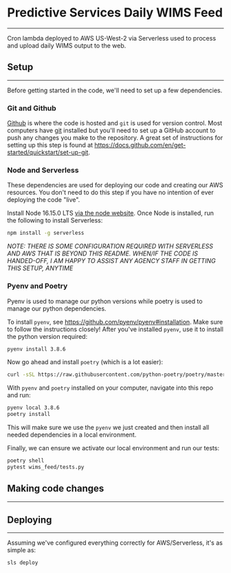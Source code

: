 # Predictive Services Daily WIMS Feed
---
Cron lambda deployed to AWS US-West-2 via Serverless used to process and upload
daily WIMS output to the web.

## Setup
---
Before getting started in the code, we'll need to set up a few dependencies.

### Git and Github
[Github](https://github.com/) is where the code is hosted and `git` is used for
version control. Most computers have [git](https://git-scm.com/downloads) installed
but you'll need to set up a GitHub account to push any changes you make to the repository.
A great set of instructions for setting up this step is found at https://docs.github.com/en/get-started/quickstart/set-up-git.


### Node and Serverless
These dependencies are used for deploying our code and creating our AWS resources.
You don't need to do this step if you have no intention of ever deploying the code "live".

Install Node 16.15.0 LTS [via the node website](https://nodejs.org/en/). Once Node
is installed, run the following to install Serverless:
```bash
npm install -g serverless
```
*NOTE: THERE IS SOME CONFIGURATION REQUIRED WITH SERVERLESS AND AWS THAT IS BEYOND
THIS README. WHEN/IF THE CODE IS HANDED-OFF, I AM HAPPY TO ASSIST ANY AGENCY STAFF
IN GETTING THIS SETUP, ANYTIME*


### Pyenv and Poetry
Pyenv is used to manage our python versions while poetry is used to manage our
python dependencies.

To install `pyenv`, see https://github.com/pyenv/pyenv#installation. Make sure
to follow the instructions closely! After you've installed `pyenv`, use it to
install the python version required:
```bash
pyenv install 3.8.6
```

Now go ahead and install `poetry` (which is a lot easier):
```bash
curl -sSL https://raw.githubusercontent.com/python-poetry/poetry/master/get-poetry.py | python -
```

With `pyenv` and `poetry` installed on your computer, navigate into this repo and run:
```bash
pyenv local 3.8.6
poetry install
```
This will make sure we use the `pyenv` we just created and then install all
needed dependencies in a local environment.

Finally, we can ensure we activate our local environment and run our tests:
```bash
poetry shell
pytest wims_feed/tests.py
```

## Making code changes
---

## Deploying
---
Assuming we've configured everything correctly for AWS/Serverless, it's as simple
as:

```
sls deploy
```
